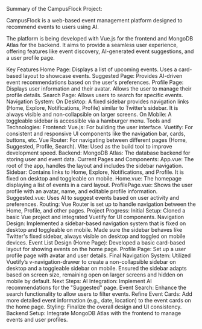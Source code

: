 Summary of the CampusFlock Project:

CampusFlock is a web-based event management platform designed to recommend events to users using AI. 

The platform is being developed with Vue.js for the frontend and MongoDB Atlas for the backend. It aims to provide a seamless user experience, offering features like event discovery, AI-generated event suggestions, and a user profile page. 

Key Features Home Page: Displays a list of upcoming events. Uses a card-based layout to showcase events. 
Suggested Page: Provides AI-driven event recommendations based on the user's preferences. 
Profile Page: Displays user information and their avatar. Allows the user to manage their profile details. 
Search Page: Allows users to search for specific events. 
Navigation System: On Desktop: A fixed sidebar provides navigation links (Home, Explore, Notifications, Profile) similar to Twitter’s sidebar. It is always visible and non-collapsible on larger screens. 
On Mobile: A toggleable sidebar is accessible via a hamburger menu. 
Tools and Technologies: Frontend: Vue.js: For building the user interface. Vuetify: For consistent and responsive UI components like the navigation bar, cards, buttons, etc. Vue Router: For navigating between different pages (Home, Suggested, Profile, Search). Vite: Used as the build tool to improve development speed. Backend: MongoDB Atlas: The database backend for storing user and event data. Current Pages and Components: App.vue: The root of the app, handles the layout and includes the sidebar navigation. Sidebar: Contains links to Home, Explore, Notifications, and Profile. It is fixed on desktop and toggleable on mobile. Home.vue: The homepage displaying a list of events in a card layout. ProfilePage.vue: Shows the user profile with an avatar, name, and editable profile information. Suggested.vue: Uses AI to suggest events based on user activity and preferences. Routing: Vue Router is set up to handle navigation between the Home, Profile, and other pages. Project Progress: Initial Setup: Cloned a basic Vue project and integrated Vuetify for UI components. Navigation Design: Implemented a sidebar-based navigation system that is fixed on desktop and toggleable on mobile. Made sure the sidebar behaves like Twitter's fixed sidebar, always visible on desktop and toggled on mobile devices. Event List Design (Home Page): Developed a basic card-based layout for showing events on the home page. Profile Page: Set up a user profile page with avatar and user details. Final Navigation System: Utilized Vuetify’s v-navigation-drawer to create a non-collapsible sidebar on desktop and a toggleable sidebar on mobile. Ensured the sidebar adapts based on screen size, remaining open on larger screens and hidden on mobile by default. Next Steps: AI Integration: Implement AI recommendations for the "Suggested" page. Event Search: Enhance the search functionality to allow users to filter events. Refine Event Cards: Add more detailed event information (e.g., date, location) to the event cards on the home page. Styling: Finalize the overall design and UI consistency. Backend Setup: Integrate MongoDB Atlas with the frontend to manage events and user profiles.
